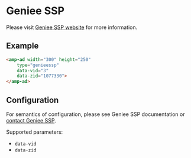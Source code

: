 <!---
Copyright 2016 The AMP HTML Authors. All Rights Reserved.

Licensed under the Apache License, Version 2.0 (the "License");
you may not use this file except in compliance with the License.
You may obtain a copy of the License at

      http://www.apache.org/licenses/LICENSE-2.0

Unless required by applicable law or agreed to in writing, software
distributed under the License is distributed on an "AS-IS" BASIS,
WITHOUT WARRANTIES OR CONDITIONS OF ANY KIND, either express or implied.
See the License for the specific language governing permissions and
limitations under the License.
-->

# Geniee SSP

Please visit [Geniee SSP website](https://www.geniee.co.jp/) for more information.

## Example

```html
<amp-ad width="300" height="250"
    type="genieessp"
    data-vid="3"
    data-zid="1077330">
</amp-ad>
```

## Configuration

For semantics of configuration, please see Geniee SSP documentation or [contact Geniee SSP](http://en.geniee.co.jp/contact.html).

Supported parameters:

- `data-vid`
- `data-zid`
